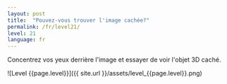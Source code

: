 ```yaml
---
layout: post
title:  "Pouvez-vous trouver l'image cachée?"
permalink: /fr/level21/
level: 21
language: fr
---
```

Concentrez vos yeux derrière l'image et essayer de voir l'objet 3D caché.

![Level {{page.level}}]({{ site.url }}/assets/level_{{page.level}}.png)